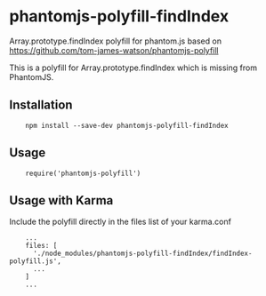 # phantomjs-polyfill-findIndex

Array.prototype.findIndex polyfill for phantom.js based on https://github.com/tom-james-watson/phantomjs-polyfill

This is a polyfill for Array.prototype.findIndex which is missing from PhantomJS.


## Installation

```
    npm install --save-dev phantomjs-polyfill-findIndex
```


## Usage

```
    require('phantomjs-polyfill')
```


## Usage with Karma

Include the polyfill directly in the files list of your karma.conf

```
    ...
    files: [
      './node_modules/phantomjs-polyfill-findIndex/findIndex-polyfill.js',
      ...
    ]
    ...
```

